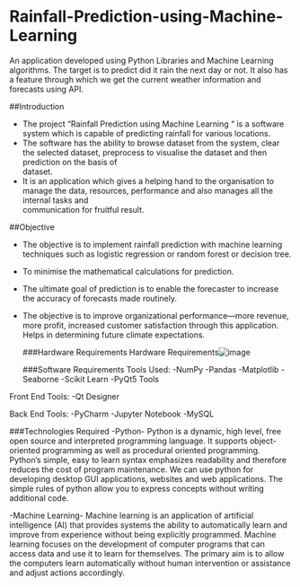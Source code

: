 # Rainfall-Prediction-using-Machine-Learning
An application developed using Python Libraries and Machine Learning algorithms. The target is to predict did it rain the next day or not. It also has a feature through which we get the current weather information and forecasts using API.

##Introduction
- The project “Rainfall Prediction using Machine Learning “ is a software system which is capable of predicting rainfall for various locations.
- The software has the ability to browse dataset from the system, clear the selected dataset, preprocess to visualise the dataset and then prediction on the basis of    
  dataset.
- It is an application which gives a helping hand to the organisation to manage the data, resources, performance and also manages all the internal tasks and    
  communication for fruitful result.
  
##Objective
- The objective is to implement rainfall prediction with machine learning techniques such as logistic regression or random forest or decision tree.
- To minimise the mathematical calculations for prediction.
- The ultimate goal of prediction is to enable the forecaster to increase the accuracy of forecasts made routinely.
- The objective is to improve organizational performance—more revenue, more profit, increased customer satisfaction through this application.
  Helps in determining future climate expectations.
  
  ###Hardware Requirements
  Hardware Requirements![image](https://user-images.githubusercontent.com/65281223/215266835-47ab770f-f73a-4793-b4e7-d57eeae11cb2.png)

  ###Software Requirements
   Tools Used:
-NumPy
-Pandas
-Matplotlib
-Seaborne
-Scikit Learn
-PyQt5 Tools

Front End Tools:
-Qt Designer

Back End Tools:
-PyCharm
-Jupyter Notebook
-MySQL

###Technologies Required
-Python-  Python is a dynamic, high level, free open source and interpreted programming language. It supports object-oriented programming as well as procedural oriented programming. Python’s simple, easy to learn syntax emphasizes readability and therefore reduces the cost of program maintenance. We can use python for developing desktop GUI applications, websites and web applications. The simple rules of python allow you to express concepts without writing additional code.

-Machine Learning- Machine learning is an application of artificial intelligence (AI) that provides systems the ability to automatically learn and improve from experience without being explicitly programmed. Machine learning focuses on the development of computer programs that can access data and use it to learn for themselves. The primary aim is to allow the computers learn automatically without human intervention or assistance and adjust actions accordingly.














